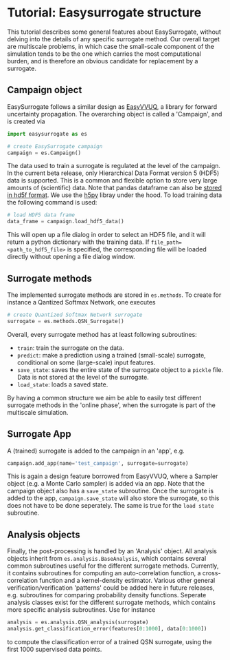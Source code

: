 # Tutorial: Easysurrogate structure

This tutorial describes some general features about EasySurrogate, without delving into the details of any specific surrogate method. Our overall target are multiscale problems, in which case the small-scale component of the simulation tends to be the one which carries the most computational burden, and is therefore an obvious candidate for replacement by a surrogate.

## Campaign object

EasySurrogate follows a similar design as [EasyVVUQ](https://github.com/UCL-CCS/EasyVVUQ), a library for forward uncertainty propagation. The overarching object is called a 'Campaign', and is created via

```python
import easysurrogate as es

# create EasySurrogate campaign
campaign = es.Campaign()
```

The data used to train a surrogate is regulated at the level of the campaign. In the current beta release, only Hierarchical Data Format version 5 (HDF5) data is supported. This is a common  and flexible option to store very large amounts of (scientific) data. Note that pandas dataframe can also be [stored in hd5f format](https://pandas.pydata.org/pandas-docs/stable/reference/api/pandas.DataFrame.to_hdf.html). We use the [h5py](https://www.h5py.org/) libray under the hood. To load training data the following command is used:

```python
# load HDF5 data frame
data_frame = campaign.load_hdf5_data()
```

This will open up a file dialog in order to select an HDF5 file, and it will return a python dictionary with the training data. If `file_path=<path_to_hdf5_file>` is specified, the corresponding file will be loaded directly without opening a file dialog window.

## Surrogate methods

The implemented surrogate methods are stored in `es.methods`. To create for instance a Qantized Softmax Network, one executes

```python
# create Quantized Softmax Network surrogate
surrogate = es.methods.QSN_Surrogate()
```

Overall, every surrogate method has at least following subroutines:

+ `train`: train the surrogate on the data.
+ `predict`: make a prediction using a trained (small-scale) surrogate, conditional on some (large-scale) input features.
+ `save_state`: saves the entire state of the surrogate object to a `pickle` file. Data is not stored at the level of the surrogate.
+ `load_state`: loads a saved state.

By having a common structure we aim be able to easily test different surrogate methods in the 'online phase', when the surrogate is part of the multiscale simulation.

## Surrogate App

A (trained) surrogate is added to the campaign in an 'app', e.g.

```python
campaign.add_app(name='test_campaign', surrogate=surrogate)
```
 This is again a design feature borrowed from EasyVVUQ, where a Sampler object (e.g. a Monte Carlo sampler) is added via an app. Note that the campaign object also has a `save_state` subroutine. Once the surrogate is added to the app, `campaign.save_state` will also store the surrogate, so this does not have to be done seperately. The same is true for the `load state` subroutine.
 
## Analysis objects

Finally, the post-processing is handled by an 'Analysis' object. All analysis objects inherit from `es.analysis.BaseAnalysis`, which contains several common subroutines useful for the different surrogate methods. Currently, it contains subroutines for computing an auto-correlation function, a cross-correlation function and a kernel-density estimator. Various other general verification/verification 'patterns' could be added here in future releases, e.g. subroutines for comparing probability density functions. Seperate analysis classes exist for the different surrogate methods, which contains more specific analysis subroutines. Use for instance

```python
analysis = es.analysis.QSN_analysis(surrogate)
analysis.get_classification_error(features[0:1000], data[0:1000])
```
to compute the classification error of a trained QSN surrogate, using the first 1000 supervised data points.


